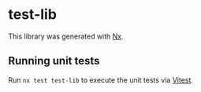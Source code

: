 # test-lib

This library was generated with [Nx](https://nx.dev).

## Running unit tests

Run `nx test test-lib` to execute the unit tests via [Vitest](https://vitest.dev/).
